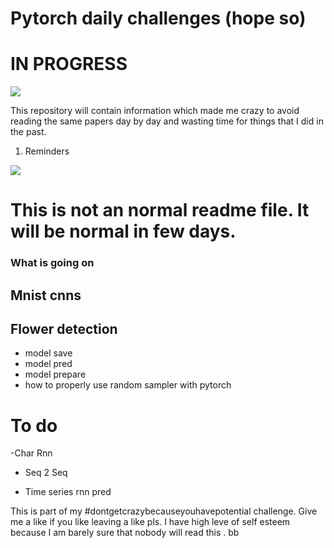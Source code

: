 # Pytorch daily challenges (hope so)
# IN PROGRESS


<img src = "https://upload.wikimedia.org/wikipedia/commons/thumb/9/96/Pytorch_logo.png/800px-Pytorch_logo.png">


This repository will contain information which made me crazy to 
avoid reading the same papers day by day and wasting time for things that I did in the past. 

1. Reminders




<img src = "https://cdn3.iconfinder.com/data/icons/emoticons-50/24/LOL_emoticon_emoticons_emoji_emote-512.png">


# This is not an normal readme file. It will be normal in few days. 
### What is going on 




## Mnist cnns 
## Flower detection 

- model save 
- model pred
- model prepare
- how to properly use random sampler with pytorch



# To do 



-Char Rnn
- Seq 2 Seq

- Time series rnn pred


This is part of my #dontgetcrazybecauseyouhavepotential challenge. Give me a like if you like leaving a like pls. I have high leve of self esteem because I am barely sure that nobody will read this . 
bb


